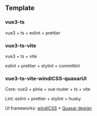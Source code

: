 ## Template
### vue3-ts
vue3 + ts + eslint + prettier

### vue3-ts-vite
vue3 + ts + vite

eslint + prettier + stylint + commitlint

### vue3-ts-vite-windiCSS-quasarUI
Core: vue3 + pinia + vue router + ts + vite

Lint: eslint + prettier + stylint + husky

UI frameworks: [windiCSS](https://windicss.org/) + [Quasar design](http://www.quasarchs.com/)